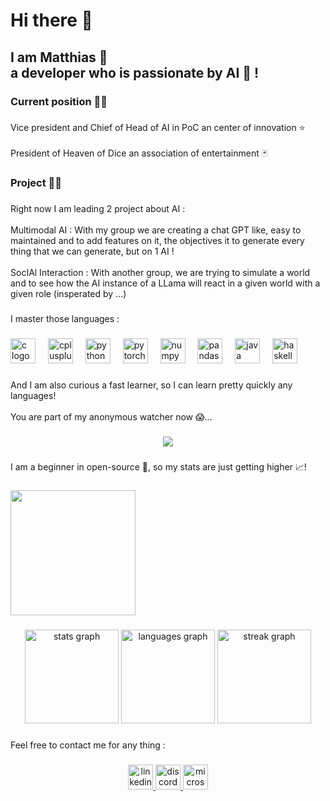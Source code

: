 <h1 align="left"></h1>

###

<h1 align="left">Hi there 👋</h1>

###

<h2 align="left">I am Matthias 🐃<br>a developer who is passionate  by AI 🧠 !</h2>

###

<h3 align="left">Current position 🧑‍🔬</h3>

###

<p align="left">Vice president and Chief of Head of AI in PoC an center of innovation ⭐<br><br>President of Heaven of Dice an association of entertainment 🃏</p>

###

<h3 align="left">Project 👨‍💻</h3>

###

<p align="left">Right now I am leading 2 project about AI :<br><br>Multimodal AI : With my group we are creating a chat GPT like, easy to maintained and  to add features on it, the objectives it to generate every thing that we can generate, but on 1 AI !<br><br>SocIAl Interaction : With another group, we are trying to simulate a world and to see how the AI instance of a LLama will react in a given world with a given role (insperated by ...)</p>

###

<p align="left">I master those languages :</p>

###

<div align="left">
  <img src="https://cdn.jsdelivr.net/gh/devicons/devicon/icons/c/c-original.svg" height="40" alt="c logo"  />
  <img width="12" />
  <img src="https://cdn.jsdelivr.net/gh/devicons/devicon/icons/cplusplus/cplusplus-original.svg" height="40" alt="cplusplus logo"  />
  <img width="12" />
  <img src="https://cdn.jsdelivr.net/gh/devicons/devicon/icons/python/python-original.svg" height="40" alt="python logo"  />
  <img width="12" />
  <img src="https://cdn.jsdelivr.net/gh/devicons/devicon/icons/pytorch/pytorch-original.svg" height="40" alt="pytorch logo"  />
  <img width="12" />
  <img src="https://cdn.jsdelivr.net/gh/devicons/devicon/icons/numpy/numpy-original.svg" height="40" alt="numpy logo"  />
  <img width="12" />
  <img src="https://cdn.jsdelivr.net/gh/devicons/devicon/icons/pandas/pandas-original.svg" height="40" alt="pandas logo"  />
  <img width="12" />
  <img src="https://cdn.jsdelivr.net/gh/devicons/devicon/icons/java/java-original.svg" height="40" alt="java logo"  />
  <img width="12" />
  <img src="https://cdn.jsdelivr.net/gh/devicons/devicon/icons/haskell/haskell-original.svg" height="40" alt="haskell logo"  />
</div>

###

<p align="left">And I am also curious  a fast learner, so I can learn pretty quickly any languages!<br><br>You are part of my anonymous watcher now 😱...</p>

###

<div align="center">
  <img src="https://profile-counter.glitch.me/MatthiasvonRakowski/count.svg?"  />
</div>

###

<p align="left">I am a beginner in open-source 📖, so my stats are just getting higher 📈!</p>

###

<div align="left">
  <img height="200" src="https://media0.giphy.com/media/XDAY1NNG2VvobAp9o0/giphy.gif"  />
</div>

###

<div align="center">
  <img src="https://github-readme-stats.vercel.app/api?username=MatthiasvonRakowski&hide_title=false&hide_rank=false&show_icons=true&include_all_commits=true&count_private=true&disable_animations=false&theme=prussian&locale=en&hide_border=false&order=1" height="150" alt="stats graph"  />
  <img src="https://github-readme-stats.vercel.app/api/top-langs?username=MatthiasvonRakowski&locale=en&hide_title=false&layout=compact&card_width=320&langs_count=5&theme=prussian&hide_border=false&order=2" height="150" alt="languages graph"  />
  <img src="https://streak-stats.demolab.com?user=MatthiasvonRakowski&locale=en&mode=daily&theme=prussian&hide_border=false&border_radius=5&order=3" height="150" alt="streak graph"  />
</div>

###

<p align="left">Feel free to contact me for any thing :</p>

###

<div align="center">
  <a href="https://www.linkedin.com/in/matthias-von-rakowski-97a1b0265/" target="_blank">
    <img src="https://img.shields.io/static/v1?message=LinkedIn&logo=linkedin&label=&color=0077B5&logoColor=white&labelColor=&style=for-the-badge" height="40" alt="linkedin logo"  />
  </a>
  <a href="kaiser_fifster" target="_blank">
    <img src="https://img.shields.io/static/v1?message=Discord&logo=discord&label=&color=7289DA&logoColor=white&labelColor=&style=for-the-badge" height="40" alt="discord logo"  />
  </a>
  <a href="matthias.von-rakowski@epitech.eu" target="_blank">
    <img src="https://img.shields.io/static/v1?message=Outlook&logo=microsoft-outlook&label=&color=0078D4&logoColor=white&labelColor=&style=for-the-badge" height="40" alt="microsoft-outlook logo"  />
  </a>
</div>

###
